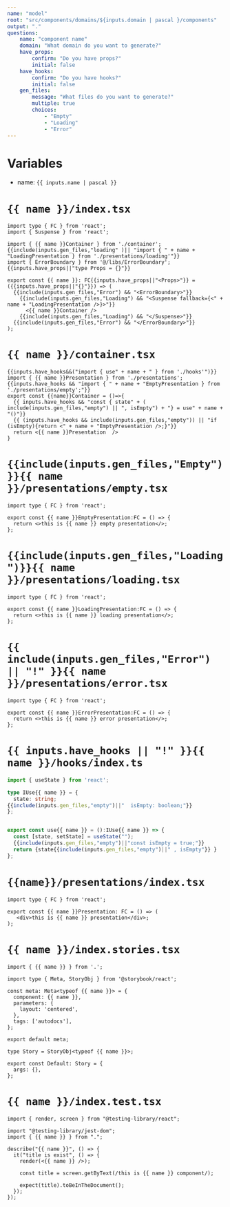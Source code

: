 ```yaml
---
name: "model"
root: "src/components/domains/${inputs.domain | pascal }/components"
output: "."
questions:
    name: "component name"
    domain: "What domain do you want to generate?"
    have_props:
        confirm: "Do you have props?"
        initial: false
    have_hooks:
        confirm: "Do you have hooks?"
        initial: false
    gen_files:
        message: "What files do you want to generate?"
        multiple: true
        choices:
            - "Empty"
            - "Loading"
            - "Error"
---
```


# Variables

-   name: `{{ inputs.name | pascal }}`

# `{{ name }}/index.tsx`

```tsx
import type { FC } from 'react';
import { Suspense } from 'react';

import { {{ name }}Container } from './container';
{{include(inputs.gen_files,"loading" )|| "import { " + name + "LoadingPresentation } from './presentations/loading'"}}
import { ErrorBoundary } from '@/libs/ErrorBoundary';
{{inputs.have_props||"type Props = {}"}}

export const {{ name }}: FC{{inputs.have_props||"<Props>"}} = ({{inputs.have_props||"{}"}}) => (
  {{include(inputs.gen_files,"Error") && "<ErrorBoundary>"}}
    {{include(inputs.gen_files,"Loading") && "<Suspense fallback={<" + name + "LoadingPresentation />}>"}}
      <{{ name }}Container />
    {{include(inputs.gen_files,"Loading") && "</Suspense>"}}
  {{include(inputs.gen_files,"Error") && "</ErrorBoundary>"}}
);

```

# `{{ name }}/container.tsx`

```tsx
{{inputs.have_hooks&&("import { use" + name + " } from './hooks'")}}
import { {{ name }}Presentation } from './presentations';
{{inputs.have_hooks && "import { " + name + "EmptyPresentation } from './presentations/empty';"}}
export const {{name}}Container = ()=>{
  {{ inputs.have_hooks && "const { state" + ( include(inputs.gen_files,"empty") || ", isEmpty") + "} = use" + name + "()"}}
  {{ (inputs.have_hooks && include(inputs.gen_files,"empty")) || "if (isEmpty){return <" + name + "EmptyPresentation />;}"}}
  return <{{ name }}Presentation  />
}
```

# `{{include(inputs.gen_files,"Empty")}}{{ name }}/presentations/empty.tsx`

```tsx
import type { FC } from 'react';

export const {{ name }}EmptyPresentation:FC = () => {
  return <>this is {{ name }} empty presentation</>;
};
```

# `{{include(inputs.gen_files,"Loading")}}{{ name }}/presentations/loading.tsx`

```tsx
import type { FC } from 'react';

export const {{ name }}LoadingPresentation:FC = () => {
  return <>this is {{ name }} loading presentation</>;
};
```

# `{{ include(inputs.gen_files,"Error") || "!" }}{{ name }}/presentations/error.tsx`

```tsx
import type { FC } from 'react';

export const {{ name }}ErrorPresentation:FC = () => {
  return <>this is {{ name }} error presentation</>;
};
```

# `{{ inputs.have_hooks || "!" }}{{ name }}/hooks/index.ts`

```ts
import { useState } from 'react';

type IUse{{ name }} = {
  state: string;
{{include(inputs.gen_files,"empty")||"  isEmpty: boolean;"}}
};


export const use{{ name }} = ():IUse{{ name }} => {
  const [state, setState] = useState("");
  {{include(inputs.gen_files,"empty")||"const isEmpty = true;"}}
  return {state{{include(inputs.gen_files,"empty")||" , isEmpty"}} }
};
```

# `{{name}}/presentations/index.tsx`

```tsx
import type { FC } from 'react';

export const {{ name }}Presentation: FC = () => (
   <div>this is {{ name }} presentation</div>;
);

```

# `{{ name }}/index.stories.tsx`

```tsx
import { {{ name }} } from '.';

import type { Meta, StoryObj } from '@storybook/react';

const meta: Meta<typeof {{ name }}> = {
  component: {{ name }},
  parameters: {
    layout: 'centered',
  },
  tags: ['autodocs'],
};

export default meta;

type Story = StoryObj<typeof {{ name }}>;

export const Default: Story = {
  args: {},
};

```

# `{{ name }}/index.test.tsx`

```tsx
import { render, screen } from "@testing-library/react";

import "@testing-library/jest-dom";
import { {{ name }} } from ".";

describe("{{ name }}", () => {
  it("title is exist", () => {
    render(<{{ name }} />);

    const title = screen.getByText(/this is {{ name }} component/);

    expect(title).toBeInTheDocument();
  });
});

```
